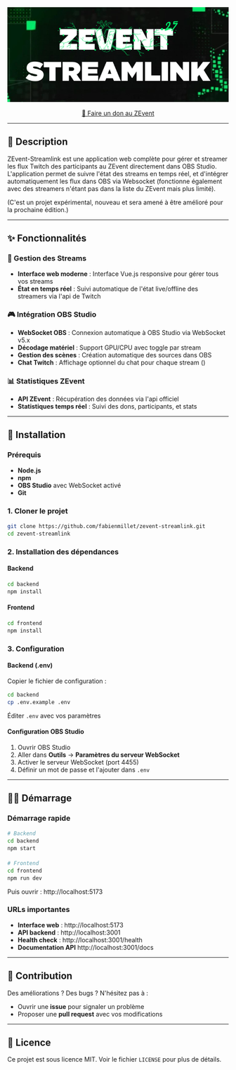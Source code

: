 <div align="center">
  <img src="ZEvent-Streamlink_logo.png" alt="ZEvent-Streamlink Logo" />
</div>

<p align="center">
  <a href="https://zevent.fr/don" target="_blank">🧡 Faire un don au ZEvent</a>
</p>

---

## 📖 Description

ZEvent-Streamlink est une application web complète pour gérer et streamer les flux Twitch des participants au ZEvent directement dans OBS Studio. L'application permet de suivre l'état des streams en temps réel, et d'intégrer automatiquement les flux dans OBS via Websocket (fonctionne également avec des streamers n'étant pas dans la liste du ZEvent mais plus limité).

(C'est un projet expérimental, nouveau et sera amené à être amélioré pour la prochaine édition.)

---

## ✨ Fonctionnalités

### 🎥 Gestion des Streams
- **Interface web moderne** : Interface Vue.js responsive pour gérer tous vos streams
- **État en temps réel** : Suivi automatique de l'état live/offline des streamers via l'api de Twitch

### 🎮 Intégration OBS Studio
- **WebSocket OBS** : Connexion automatique à OBS Studio via WebSocket v5.x
- **Décodage matériel** : Support GPU/CPU avec toggle par stream
- **Gestion des scènes** : Création automatique des sources dans OBS
- **Chat Twitch** : Affichage optionnel du chat pour chaque stream ()

### 📊 Statistiques ZEvent
- **API ZEvent** : Récupération des données via l'api officiel
- **Statistiques temps réel** : Suivi des dons, participants, et stats

---

## 🚀 Installation

### Prérequis
- **Node.js**
- **npm**
- **OBS Studio** avec WebSocket activé
- **Git**

### 1. Cloner le projet
```bash
git clone https://github.com/fabienmillet/zevent-streamlink.git
cd zevent-streamlink
```

### 2. Installation des dépendances

#### Backend
```bash
cd backend
npm install
```

#### Frontend
```bash
cd frontend
npm install
```

### 3. Configuration

#### Backend (.env)
Copier le fichier de configuration :
```bash
cd backend
cp .env.example .env
```

Éditer `.env` avec vos paramètres 


#### Configuration OBS Studio
1. Ouvrir OBS Studio
2. Aller dans **Outils** → **Paramètres du serveur WebSocket**
3. Activer le serveur WebSocket (port 4455)
4. Définir un mot de passe et l'ajouter dans `.env`

---

## 🏃‍♂️ Démarrage

### Démarrage rapide
```bash
# Backend
cd backend
npm start

# Frontend  
cd frontend
npm run dev
```

Puis ouvrir : http://localhost:5173

### URLs importantes
- **Interface web** : http://localhost:5173
- **API backend** : http://localhost:3001  
- **Health check** : http://localhost:3001/health
- **Documentation API** http://localhost:3001/docs

---

## 🤝 Contribution

Des améliorations ? Des bugs ? N'hésitez pas à :
- Ouvrir une **issue** pour signaler un problème
- Proposer une **pull request** avec vos modifications

---

## 📄 Licence

Ce projet est sous licence MIT. Voir le fichier `LICENSE` pour plus de détails.
